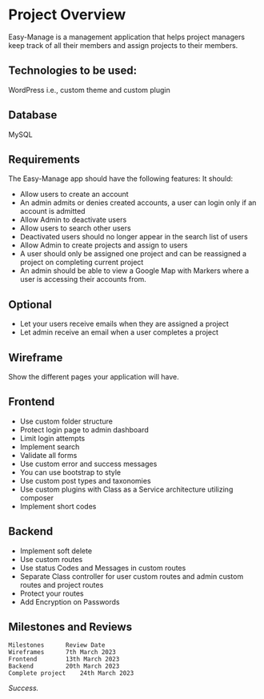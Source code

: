 # Project Overview 
Easy-Manage is a management application that helps project managers keep track of all their members and assign projects to their members.
 
## Technologies to be used: 
WordPress i.e., custom theme and custom plugin
 
## Database 
MySQL 

## Requirements 
The Easy-Manage app should have the following features: It should:  
- Allow users to create an account
- An admin admits or denies created accounts, a user can login only if an account is admitted 
- Allow Admin to deactivate users 
- Allow users to search other users  
- Deactivated users should no longer appear in the search list of users
- Allow Admin to create projects and assign to users
- A user should only be assigned one project and can be reassigned a project on completing current project
- An admin should be able to view a Google Map with Markers where a user is accessing their accounts from.
 
## Optional 
- Let your users receive emails when they are assigned a project
- Let admin receive an email when a user completes a project
 
## Wireframe 
Show the different pages your application will have. 
 
## Frontend 
- Use custom folder structure
- Protect login page to admin dashboard
- Limit login attempts
- Implement search 
- Validate all forms
- Use custom error and success messages 
- You can use bootstrap to style
- Use custom post types and taxonomies
- Use custom plugins with Class as a Service architecture utilizing composer
- Implement short codes 
 
## Backend 
- Implement soft delete 
- Use custom routes 
- Use status Codes and Messages in custom routes
- Separate Class controller for user custom routes and admin custom routes and project routes
- Protect your routes
- Add Encryption on Passwords 
  
 

## Milestones and Reviews 
 	Milestones 		Review Date 
 	Wireframes 		7th March 2023
 	Frontend 		13th March 2023
 	Backend			20th March 2023
	Complete project	24th March 2023
 
 
*Success.*

